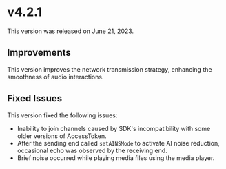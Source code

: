 # v4.2.1

This version was released on June 21, 2023.

## Improvements

This version improves the network transmission strategy, enhancing the smoothness of audio interactions.

## Fixed Issues

This version fixed the following issues:

- Inability to join channels caused by SDK's incompatibility with some older versions of AccessToken.
- After the sending end called `setAINSMode` to activate AI noise reduction, occasional echo was observed by the receiving end.
- Brief noise occurred while playing media files using the media player.
